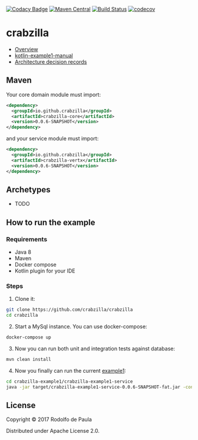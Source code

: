 [![Codacy Badge](https://api.codacy.com/project/badge/Grade/1bf7f26aa9614216a368dc461ef05848)](https://www.codacy.com/app/rodolfodpk/crabzilla?utm_source=github.com&utm_medium=referral&utm_content=crabzilla/crabzilla&utm_campaign=badger)
[![Maven Central](https://maven-badges.herokuapp.com/maven-central/io.github.crabzilla/crabzilla/badge.svg)](http://search.maven.org/#artifactdetails%7Cio.github.crabzilla%7Ccrabzilla%7C0.0.5%7C)
[![Build Status](https://travis-ci.org/crabzilla/crabzilla.svg?branch=master)](https://travis-ci.org/crabzilla/crabzilla)
[![codecov](https://codecov.io/gh/crabzilla/crabzilla/branch/master/graph/badge.svg)](https://codecov.io/gh/crabzilla/crabzilla)

# crabzilla

* [Overview](https://crabzilla.github.io/crabzilla/docs/overview.html)
* [kotlin-example1-manual](https://crabzilla.github.io/crabzilla/docs/kotlin-example1-manual.html)
* [Architecture decision records](https://github.com/crabzilla/crabzilla/tree/master/doc/architecture/decisions)

## Maven

Your core domain module must import:

```xml
<dependency>
  <groupId>io.github.crabzilla</groupId>
  <artifactId>crabzilla-core</artifactId>
  <version>0.0.6-SNAPSHOT</version>
</dependency>
```

and your service module must import:

```xml
<dependency>
  <groupId>io.github.crabzilla</groupId>
  <artifactId>crabzilla-vertx</artifactId>
  <version>0.0.6-SNAPSHOT</version>
</dependency>
```

## Archetypes

* TODO

## How to run the example

### Requirements

* Java 8
* Maven
* Docker compose
* Kotlin plugin for your IDE

### Steps

1. Clone it:

```bash
git clone https://github.com/crabzilla/crabzilla
cd crabzilla
```

2. Start a MySql instance. You can use docker-compose:

```bash
docker-compose up
```

3. Now you can run both unit and integration tests against database:

```bash
mvn clean install
```

4. Now you finally can run the current [example1](crabzilla-example1/crabzilla-example1-service/src/main/java/io/github/crabzilla/example1/Example1Launcher.kt):

```bash
cd crabzilla-example1/crabzilla-example1-service
java -jar target/crabzilla-example1-service-0.0.6-SNAPSHOT-fat.jar -conf target/classes/conf/config.properties

```
 
## License

Copyright © 2017 Rodolfo de Paula

Distributed under Apache License 2.0.